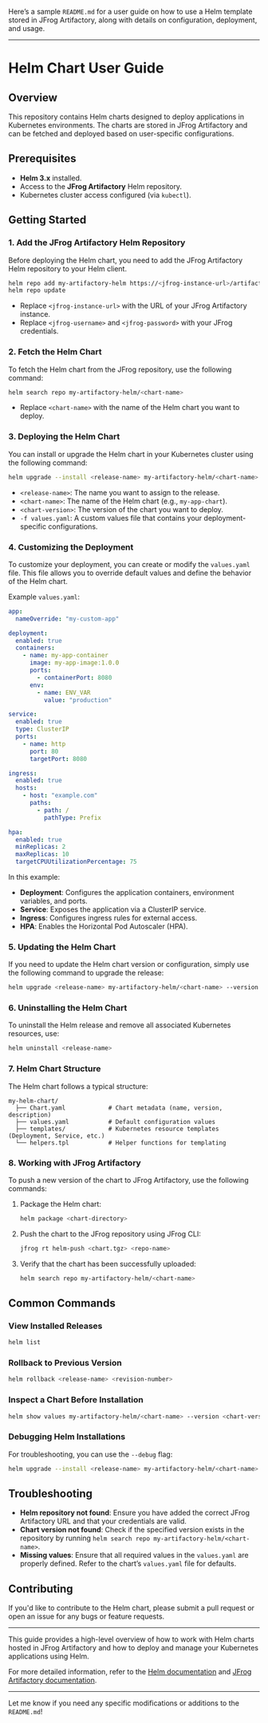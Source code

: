 Here’s a sample `README.md` for a user guide on how to use a Helm template stored in JFrog Artifactory, along with details on configuration, deployment, and usage.

---

# Helm Chart User Guide

## Overview

This repository contains Helm charts designed to deploy applications in Kubernetes environments. The charts are stored in JFrog Artifactory and can be fetched and deployed based on user-specific configurations.

## Prerequisites

- **Helm 3.x** installed.
- Access to the **JFrog Artifactory** Helm repository.
- Kubernetes cluster access configured (via `kubectl`).

## Getting Started

### 1. Add the JFrog Artifactory Helm Repository

Before deploying the Helm chart, you need to add the JFrog Artifactory Helm repository to your Helm client.

```bash
helm repo add my-artifactory-helm https://<jfrog-instance-url>/artifactory/helm-repo --username <jfrog-username> --password <jfrog-password>
helm repo update
```

- Replace `<jfrog-instance-url>` with the URL of your JFrog Artifactory instance.
- Replace `<jfrog-username>` and `<jfrog-password>` with your JFrog credentials.

### 2. Fetch the Helm Chart

To fetch the Helm chart from the JFrog repository, use the following command:

```bash
helm search repo my-artifactory-helm/<chart-name>
```

- Replace `<chart-name>` with the name of the Helm chart you want to deploy.

### 3. Deploying the Helm Chart

You can install or upgrade the Helm chart in your Kubernetes cluster using the following command:

```bash
helm upgrade --install <release-name> my-artifactory-helm/<chart-name> --version <chart-version> -f values.yaml
```

- `<release-name>`: The name you want to assign to the release.
- `<chart-name>`: The name of the Helm chart (e.g., `my-app-chart`).
- `<chart-version>`: The version of the chart you want to deploy.
- `-f values.yaml`: A custom values file that contains your deployment-specific configurations.

### 4. Customizing the Deployment

To customize your deployment, you can create or modify the `values.yaml` file. This file allows you to override default values and define the behavior of the Helm chart.

Example `values.yaml`:

```yaml
app:
  nameOverride: "my-custom-app"

deployment:
  enabled: true
  containers:
    - name: my-app-container
      image: my-app-image:1.0.0
      ports:
        - containerPort: 8080
      env:
        - name: ENV_VAR
          value: "production"

service:
  enabled: true
  type: ClusterIP
  ports:
    - name: http
      port: 80
      targetPort: 8080

ingress:
  enabled: true
  hosts:
    - host: "example.com"
      paths:
        - path: /
          pathType: Prefix

hpa:
  enabled: true
  minReplicas: 2
  maxReplicas: 10
  targetCPUUtilizationPercentage: 75
```

In this example:
- **Deployment**: Configures the application containers, environment variables, and ports.
- **Service**: Exposes the application via a ClusterIP service.
- **Ingress**: Configures ingress rules for external access.
- **HPA**: Enables the Horizontal Pod Autoscaler (HPA).

### 5. Updating the Helm Chart

If you need to update the Helm chart version or configuration, simply use the following command to upgrade the release:

```bash
helm upgrade <release-name> my-artifactory-helm/<chart-name> --version <new-chart-version> -f values.yaml
```

### 6. Uninstalling the Helm Chart

To uninstall the Helm release and remove all associated Kubernetes resources, use:

```bash
helm uninstall <release-name>
```

### 7. Helm Chart Structure

The Helm chart follows a typical structure:
```
my-helm-chart/
  ├── Chart.yaml            # Chart metadata (name, version, description)
  ├── values.yaml           # Default configuration values
  ├── templates/            # Kubernetes resource templates (Deployment, Service, etc.)
  └── helpers.tpl           # Helper functions for templating
```

### 8. Working with JFrog Artifactory

To push a new version of the chart to JFrog Artifactory, use the following commands:

1. Package the Helm chart:
   ```bash
   helm package <chart-directory>
   ```

2. Push the chart to the JFrog repository using JFrog CLI:
   ```bash
   jfrog rt helm-push <chart.tgz> <repo-name>
   ```

3. Verify that the chart has been successfully uploaded:
   ```bash
   helm search repo my-artifactory-helm/<chart-name>
   ```

## Common Commands

### View Installed Releases

```bash
helm list
```

### Rollback to Previous Version

```bash
helm rollback <release-name> <revision-number>
```

### Inspect a Chart Before Installation

```bash
helm show values my-artifactory-helm/<chart-name> --version <chart-version>
```

### Debugging Helm Installations

For troubleshooting, you can use the `--debug` flag:

```bash
helm upgrade --install <release-name> my-artifactory-helm/<chart-name> --version <chart-version> --debug
```

## Troubleshooting

- **Helm repository not found**: Ensure you have added the correct JFrog Artifactory URL and that your credentials are valid.
- **Chart version not found**: Check if the specified version exists in the repository by running `helm search repo my-artifactory-helm/<chart-name>`.
- **Missing values**: Ensure that all required values in the `values.yaml` are properly defined. Refer to the chart’s `values.yaml` file for defaults.

## Contributing

If you'd like to contribute to the Helm chart, please submit a pull request or open an issue for any bugs or feature requests.

---

This guide provides a high-level overview of how to work with Helm charts hosted in JFrog Artifactory and how to deploy and manage your Kubernetes applications using Helm.

For more detailed information, refer to the [Helm documentation](https://helm.sh/docs/) and [JFrog Artifactory documentation](https://www.jfrog.com/confluence/display/JFROG/Helm+Repository).

---

Let me know if you need any specific modifications or additions to the `README.md`!
